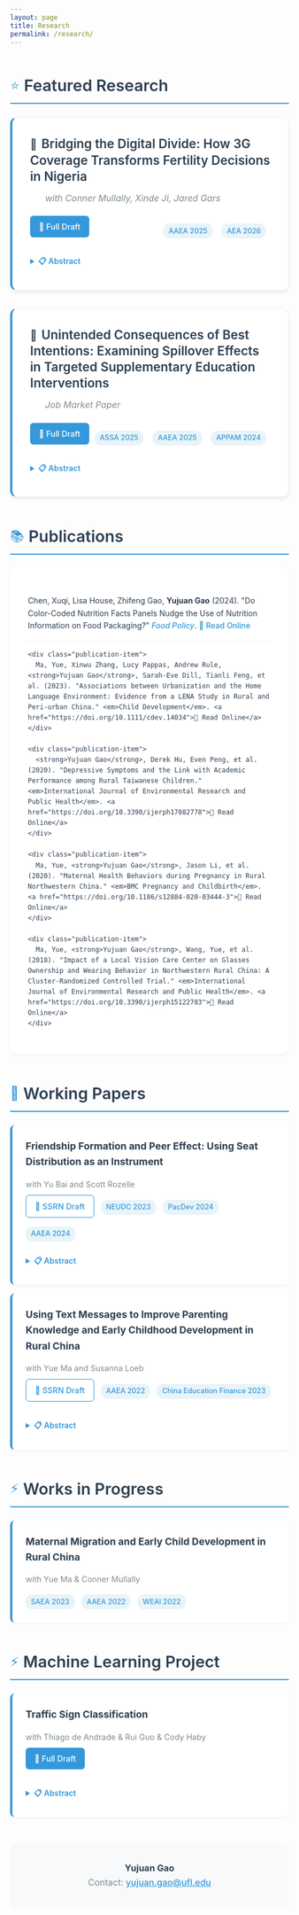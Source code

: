```yaml
---
layout: page
title: Research
permalink: /research/
---
```


<style>
:root {
  --primary-color: #2c3e50;
  --accent-color: #3498db;
  --text-color: #2c3e50;
  --muted-color: #7f8c8d;
  --border-color: #ecf0f1;
  --hover-color: #f8f9fa;
}

.research-container { 
  max-width: 900px; 
  margin: 0 auto; 
  font-family: -apple-system, BlinkMacSystemFont, 'Segoe UI', Roboto, sans-serif;
  line-height: 1.6;
  color: var(--text-color);
}

.section-header {
  display: flex;
  align-items: center;
  margin: 3rem 0 1.5rem;
  padding-bottom: 0.5rem;
  border-bottom: 2px solid var(--accent-color);
}

.section-header h2 {
  font-size: 1.8rem;
  margin: 0;
  font-weight: 600;
  color: var(--primary-color);
}

.section-header .icon {
  font-size: 1.5rem;
  margin-right: 0.5rem;
  color: var(--accent-color);
}

/* Featured papers with enhanced design */
.featured-paper {
  padding: 2rem;
  margin-bottom: 2rem;
  background: white;
  border-radius: 12px;
  box-shadow: 0 4px 6px rgba(0,0,0,0.07);
  border: 1px solid var(--border-color);
  border-left: 4px solid var(--accent-color);
  transition: all 0.3s ease;
}

.featured-paper:hover {
  transform: translateY(-2px);
  box-shadow: 0 8px 25px rgba(0,0,0,0.1);
  border-left-color: #2980b9;
}

.featured-paper img {
  display: none;
}

.paper-content h3 {
  margin: 0 0 0.8rem;
  font-size: 1.4rem;
  font-weight: 600;
  color: var(--primary-color);
  line-height: 1.3;
}

.paper-content h3:before {
  content: "📄";
  margin-right: 0.5rem;
  font-size: 1.2rem;
}

.paper-meta {
  color: var(--muted-color);
  font-size: 1rem;
  margin: 0.5rem 0 1.2rem;
  font-style: italic;
  padding-left: 1.7rem;
}

.paper-actions {
  margin: 1rem 0;
  display: flex;
  flex-wrap: wrap;
  justify-content: space-between;
  align-items: center;
}

.paper-buttons {
  display: flex;
  gap: 0.5rem;
  align-items: center;
}

.paper-tags {
  display: flex;
  flex-wrap: wrap;
  gap: 0.5rem;
}

.btn {
  display: inline-block;
  padding: 0.5rem 1rem;
  margin-right: 0.5rem;
  margin-bottom: 0.5rem;
  background: var(--accent-color);
  color: white;
  text-decoration: none;
  border-radius: 6px;
  font-size: 0.9rem;
  font-weight: 500;
  transition: all 0.2s ease;
}

.btn:hover {
  background: #2980b9;
  transform: translateY(-1px);
  text-decoration: none;
  color: white;
}

.btn-outline {
  background: transparent;
  color: var(--accent-color);
  border: 1px solid var(--accent-color);
}

.btn-outline:hover {
  background: var(--accent-color);
  color: white;
}

/* Abstract toggle */
details {
  margin-top: 1rem;
}

details summary {
  cursor: pointer;
  font-weight: 600;
  color: var(--accent-color);
  padding: 0.5rem 0;
  border-radius: 4px;
  transition: color 0.2s ease;
}

details summary:hover {
  color: #2980b9;
}

details p {
  margin-top: 1rem;
  padding: 1rem;
  background: var(--hover-color);
  border-radius: 6px;
  border-left: 4px solid var(--accent-color);
}

/* Publications list */
.publication-list {
  background: white;
  padding: 2rem;
  border-radius: 12px;
  box-shadow: 0 2px 4px rgba(0,0,0,0.05);
  margin-bottom: 2rem;
}

.publication-item {
  padding: 1rem 0;
  border-bottom: 1px solid var(--border-color);
  transition: background 0.2s ease;
}

.publication-item:last-child {
  border-bottom: none;
}

.publication-item:hover {
  background: var(--hover-color);
  padding-left: 1rem;
  margin-left: -1rem;
  border-radius: 6px;
}

.publication-item strong {
  color: var(--primary-color);
}

.publication-item em {
  color: var(--accent-color);
  font-weight: 500;
}

.publication-item a {
  color: var(--accent-color);
  text-decoration: none;
  font-weight: 500;
}

.publication-item a:hover {
  text-decoration: underline;
}

/* Working papers section */
.working-paper {
  padding: 1.5rem;
  margin-bottom: 1rem;
  background: white;
  border-radius: 8px;
  border-left: 4px solid var(--accent-color);
  box-shadow: 0 2px 4px rgba(0,0,0,0.05);
}

.working-paper h4 {
  margin: 0 0 0.5rem;
  font-size: 1.1rem;
  color: var(--primary-color);
}

.working-paper .authors {
  color: var(--muted-color);
  font-size: 0.9rem;
  margin-bottom: 0.5rem;
}

.tag {
  display: inline-block;
  background: #e8f4f8;
  color: var(--accent-color);
  padding: 0.2rem 0.6rem;
  border-radius: 12px;
  font-size: 0.8rem;
  font-weight: 500;
  margin-right: 0.5rem;
  margin-top: 0.5rem;
}

/* Responsive design */
@media (max-width: 768px) {
  .featured-paper {
    padding: 1.5rem;
  }
  
  .paper-content h3 {
    font-size: 1.2rem;
  }
  
  .paper-actions {
    flex-direction: column;
    align-items: flex-start;
    gap: 1rem;
  }
  
  .research-container {
    padding: 0 1rem;
  }
}
</style>

<div class="research-container">
  <div class="section-header">
    <span class="icon">⭐</span>
    <h2>Featured Research</h2>
  </div>

  <div class="featured-paper">
    <div class="paper-content">
      <h3>Bridging the Digital Divide: How 3G Coverage Transforms Fertility Decisions in Nigeria</h3>
      <p class="paper-meta">with Conner Mullally, Xinde Ji, Jared Gars</p>
      <div class="paper-actions">
        <div class="paper-buttons">
          <a href="https://www.dropbox.com/scl/fi/qji2by7izuma4aoylhh61/Broadband_and_Fertility_in_Nigeria-compressed.pdf?rlkey=flzoxw0uckk4h22sux8fs3hb7&dl=0" class="btn">📄 Full Draft</a>
        </div>
        <div class="paper-tags">
          <span class="tag">AAEA 2025</span>
          <span class="tag">AEA 2026</span>
        </div>
      </div>
      <details>
        <summary>📋 Abstract</summary>
        <p>Using Nigerian DHS data (2013–2018) linked to 3G rollout across 725 local government areas, we find that a one standard deviation increase in coverage reduces birth probability among women aged 12–20 by 1.4–18 percentage points. Effects operate through delayed cohabitation and childbearing rather than contraceptive uptake, alongside increased skilled employment and stronger household bargaining power.</p>
      </details>
    </div>
  </div>

  <div class="featured-paper">
    <div class="paper-content">
      <h3>Unintended Consequences of Best Intentions: Examining Spillover Effects in Targeted Supplementary Education Interventions</h3>
      <p class="paper-meta">Job Market Paper</p>
      <div class="paper-actions">
        <div class="paper-buttons">
          <a href="https://www.dropbox.com/scl/fi/z1hparrh8ltcy1te3n7w1/Spillover_Effect.pdf?rlkey=5bcw0rvf4bmk1zjem7mh81mzd&st=1i97r34e&dl=0" class="btn">📄 Full Draft</a>
        </div>
        <div class="paper-tags">
          <span class="tag">ASSA 2025</span>
          <span class="tag">AAEA 2025</span>
          <span class="tag">APPAM 2024</span>
        </div>
      </div>
      <details>
        <summary>📋 Abstract</summary>
        <p>Field experiment across 130 rural Chinese boarding schools comparing computer-assisted learning and workbook interventions. Results reveal significant negative spillovers from workbook treatments on non-targeted students, particularly those with close peer connections. The mechanism appears motivational: observing peers receive extra resources reduces confidence in academic effort. Computer-assisted learning conducted outside classrooms shows no such spillovers.</p>
      </details>
    </div>
  </div>

  <div class="section-header">
    <span class="icon">📚</span>
    <h2>Publications</h2>
  </div>

  <div class="publication-list">
    <div class="publication-item">
      Chen, Xuqi, Lisa House, Zhifeng Gao, <strong>Yujuan Gao</strong> (2024). "Do Color-Coded Nutrition Facts Panels Nudge the Use of Nutrition Information on Food Packaging?" <em>Food Policy</em>. <a href="https://doi.org/10.1016/j.foodpol.2024.102730">📖 Read Online</a>
    </div>
    
    <div class="publication-item">
      Ma, Yue, Xinwu Zhang, Lucy Pappas, Andrew Rule, <strong>Yujuan Gao</strong>, Sarah-Eve Dill, Tianli Feng, et al. (2023). "Associations between Urbanization and the Home Language Environment: Evidence from a LENA Study in Rural and Peri-urban China." <em>Child Development</em>. <a href="https://doi.org/10.1111/cdev.14034">📖 Read Online</a>
    </div>
    
    <div class="publication-item">
      <strong>Yujuan Gao</strong>, Derek Hu, Even Peng, et al. (2020). "Depressive Symptoms and the Link with Academic Performance among Rural Taiwanese Children." <em>International Journal of Environmental Research and Public Health</em>. <a href="https://doi.org/10.3390/ijerph17082778">📖 Read Online</a>
    </div>
    
    <div class="publication-item">
      Ma, Yue, <strong>Yujuan Gao</strong>, Jason Li, et al. (2020). "Maternal Health Behaviors during Pregnancy in Rural Northwestern China." <em>BMC Pregnancy and Childbirth</em>. <a href="https://doi.org/10.1186/s12884-020-03444-3">📖 Read Online</a>
    </div>
    
    <div class="publication-item">
      Ma, Yue, <strong>Yujuan Gao</strong>, Wang, Yue, et al. (2018). "Impact of a Local Vision Care Center on Glasses Ownership and Wearing Behavior in Northwestern Rural China: A Cluster-Randomized Controlled Trial." <em>International Journal of Environmental Research and Public Health</em>. <a href="https://doi.org/10.3390/ijerph15122783">📖 Read Online</a>
    </div>
  </div>

  <div class="section-header">
    <span class="icon">🔬</span>
    <h2>Working Papers</h2>
  </div>


  <div class="working-paper">
    <h4>Friendship Formation and Peer Effect: Using Seat Distribution as an Instrument</h4>
    <p class="authors">with Yu Bai and Scott Rozelle</p>
    <a href="https://dx.doi.org/10.2139/ssrn.4828554" class="btn btn-outline">📄 SSRN Draft</a>
    <span class="tag">NEUDC 2023</span>
    <span class="tag">PacDev 2024</span>
    <span class="tag">AAEA 2024</span>
    <details>
      <summary>📋 Abstract</summary>
      <p>This study investigates peer effects on academic performance using network theory and instrumental variables with 2,956 primary school students in rural China. Study groups significantly enhance achievement by 0.11 standard deviations, with stronger effects among male students, lower performers, and cohesive groups. Mediation analysis identifies intrinsic motivation as the primary mechanism driving peer effects through enhanced autonomous learning behaviors. Results suggest that optimizing spatial proximity in peer networks represents a cost-efficient policy instrument for human capital accumulation in resource-constrained settings, leveraging existing human capital without substantial additional inputs.</p>
    </details>
  </div>

  <div class="working-paper">
    <h4>Using Text Messages to Improve Parenting Knowledge and Early Childhood Development in Rural China</h4>
    <p class="authors">with Yue Ma and Susanna Loeb</p>
    <a href="https://ssrn.com/abstract=4969618" class="btn btn-outline">📄 SSRN Draft</a>
    <span class="tag">AAEA 2022</span>
    <span class="tag">China Education Finance 2023</span>
    <details>
      <summary>📋 Abstract</summary>
      <p>This paper evaluates a text messaging-based parenting program (Tips-by-Text) among 1,096 low-income mothers in 6 counties in rural northwestern China. Overall, our results show substantial, positive impacts of Tips-by-Text on parenting knowledge (ITT = 0.222 SD, p < 0.01) and some critical stimulating parenting practices. While the average treatment effects on other parenting practices and early childhood development outcomes at ages 0-3 are statistically insignificant in the sample overall, we found large heterogeneities in the treatment effects consistent with three behavioral economics concepts: lack of information, inattention, and motivated cognition.</p>
    </details>
  </div>

  <div class="section-header">
    <span class="icon">⚡</span>
    <h2>Works in Progress</h2>
  </div>

  <div class="working-paper">
    <h4>Maternal Migration and Early Child Development in Rural China</h4>
    <p class="authors">with Yue Ma & Conner Mullally</p>
    <span class="tag">SAEA 2023</span>
    <span class="tag">AAEA 2022</span>
    <span class="tag">WEAI 2022</span>
  </div>

   <div class="section-header">
    <span class="icon">⚡</span>
    <h2>Machine Learning Project</h2>
  </div>

  <div class="working-paper">
    <h4>Traffic Sign Classification</h4>
    <p class="authors">with Thiago de Andrade & Rui Guo & Cody Haby</p>
    <a href="https://github.com/yujuangao/yujuangao.github.io/blob/c2c2bb26dfbbe2e463748c6a6232b4ffdd10fba2/ProjectReport_TRYC.pdf" class="btn">📄 Full Draft</a>
    <details>
      <summary>📋 Abstract</summary>
      <p>This paper details the development of a Convolutional Neural Network (CNN), a shift invariant artificial neural network (SIANN) utilizing convolution operations instead of matrix multiplication, with the goal of classifying ten unique traffic signs. A well-balanced data set of photos with equivalent resolution was used to train and validate the neural network to determine appropriate hyperparameters for optimal performance, accurate classification greater than ninety percent. The CNN was developed using packages found within the Tensorflow library in Python, including convolution, pooling, and dense layers. Additionally, this paper documents specific experiments conducted during the design and training which led to the final architecture of the neural network. The CNN will be shown to have an accuracy of greater than ninety-four (94) percent during training and validation.</p>
    </details>
  </div>

  <div style="text-align: center; margin-top: 3rem; padding: 2rem; background: var(--hover-color); border-radius: 12px;">
    <p style="margin: 0; color: var(--muted-color); font-size: 1rem;">
      <strong style="color: var(--primary-color);">Yujuan Gao</strong><br>
      Contact: <a href="mailto:yujuan.gao@ufl.edu" style="color: var(--accent-color); font-weight: 500;">yujuan.gao@ufl.edu</a>
    </p>
  </div>
</div>
